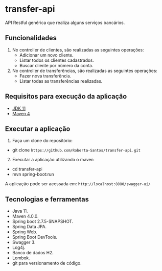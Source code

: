# transfer-api

API Restful genérica que realiza alguns serviços bancários.

## Funcionalidades
1. No controller de clientes, são realizadas as seguintes operações:
    - Adicionar um novo cliente.
    - Listar todos os clientes cadastrados.
    - Buscar cliente por número da conta.
2. No controller de transferências, são realizadas as seguintes operações:
    - Fazer nova transferência.
    - Listar todas as transferências realizadas.

## Requisitos para execução da aplicação
- [JDK 11](https://www.oracle.com/technetwork/java/javase/downloads/jdk11-downloads-5066655.html)
- [Maven 4](https://maven.apache.org)

## Executar a aplicação
1. Faça um clone do repositório:
- git clone `https://github.com/Roberta-Santos/transfer-api.git`

2. Executar a aplicação utilizando o maven
- cd transfer-api
- mvn spring-boot:run

A aplicação pode ser acessada em: `http://localhost:8080/swagger-ui/`

## Tecnologias e ferramentas
- Java 11.
- Maven 4.0.0.
- Spring boot 2.7.5-SNAPSHOT.
- Spring Data JPA.
- Spring Web.
- Spring Boot DevTools.
- Swagger 3.
- Log4j.
- Banco de dados H2.
- Lombok.
- git para versionamento de código.
